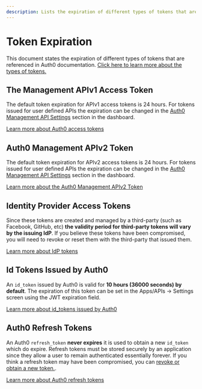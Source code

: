 ```yaml
---
description: Lists the expiration of different types of tokens that are referenced in Auth0 documentation. 
---
```


# Token Expiration 

This document states the expiration of different types of tokens that are referenced in Auth0 documentation. [Click here to learn more about the types of tokens.](/tokens)

## The Management APIv1 Access Token

 The default token expiration for APIv1 access tokens is 24 hours. For tokens issued for user defined APIs the expiration can be changed in the [Auth0 Management API Settings](${manage_url}/#/apis/management/settings) section in the dashboard.

[Learn more about Auth0 access tokens](tokens/access_token)

## Auth0 Management APIv2 Token

 The default token expiration for APIv2 access tokens is 24 hours. For tokens issued for user defined APIs the expiration can be changed in the [Auth0 Management API Settings](${manage_url}/#/apis/management/settings) section in the dashboard.

[Learn more about the Auth0 Management APIv2 Token](/api/management/v2/tokens)

## Identity Provider Access Tokens

Since these tokens are created and managed by a third-party (such as Facebook, GitHub, etc) **the validity period for third-party tokens will vary by the issuing IdP**. If you believe these tokens have been compromised, you will need to revoke or reset them with the third-party that issued them. 

[Learn more about IdP tokens](tokens/idp)

## Id Tokens Issued by Auth0

An `id_token` issued by Auth0 is valid for **10 hours (36000 seconds) by default**. The expiration of this token can be set in the Apps/APIs -> Settings screen using the JWT expiration field.

[Learn more about id_tokens issued by Auth0](tokens/id_token)

## Auth0 Refresh Tokens 

An Auth0 `refresh_token` **never expires** it is used to obtain a new `id_token` which do expire. Refresh tokens must be stored securely by an application since they allow a user to remain authenticated essentially forever. If you think a refresh token may have been compromised, you can [revoke or obtain a new token.](/refresh-token#obtain-a-refresh-token).

[Learn more about Auth0 refresh tokens](refresh-token)
